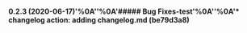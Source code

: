 #### 0.2.3 (2020-06-17)'%0A''%0A'##### Bug Fixes-test'%0A''%0A'* **changelog action:** adding changelog.md (be79d3a8)
